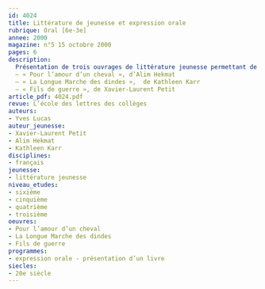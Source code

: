 ```yaml
---
id: 4024
title: Littérature de jeunesse et expression orale
rubrique: Oral [6e-3e]
annee: 2000
magazine: n°5 15 octobre 2000
pages: 6
description: 
  Présentation de trois ouvrages de littérature jeunesse permettant de travailler l’expression orale :
  – « Pour l’amour d’un cheval », d’Alim Hekmat
  – « La Longue Marche des dindes »,  de Kathleen Karr
  – « Fils de guerre », de Xavier-Laurent Petit
article_pdf: 4024.pdf
revue: L’école des lettres des collèges
auteurs:
- Yves Lucas
auteur_jeunesse:
- Xavier-Laurent Petit
- Alim Hekmat
- Kathleen Karr
disciplines:
- français
jeunesse:
- littérature jeunesse
niveau_etudes:
- sixième
- cinquième
- quatrième
- troisième
oeuvres:
- Pour l’amour d’un cheval
- La Longue Marche des dindes
- Fils de guerre
programmes:
- expression orale - présentation d’un livre
siecles:
- 20e siècle
---
```


